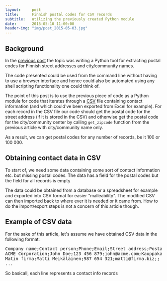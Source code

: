 ```yaml
---
layout:     post
title:      Finnish postal codes for CSV records
subtitle:   utilizing the previously created Python module
date:       2015-05-10 11:00:00
header-img: "img/post_2015-05-03.jpg"
---
```


## Background

In the [previous post][prev] the topic was writing a Python tool for extracting postal codes for Finnish street addresses and city/community names.

The code presented could be used from the command line without having to use a browser interface and hence could also be automated using any shell scripting functionality one could think of.

The point of this post is to use the previous piece of code as a Python module for code that iterates through a [CSV][csv] file containing contact information (and which could've been exported from Excel for example). For each record in the CSV file our code should get the postal code for the street address (if it is stored in the CSV) and otherwise get the postal code for the city/community center by calling `get_zipcode` function from the previous article with city/community name only.

As a result, we can get postal codes for any number of records, be it 100 or 100 000.

## Obtaining contact data in CSV

To start of, we need some data containing some sort of contact information etc. but missing postal codes. The data has a field for the postal codes but the field for all records is empty

The data could be obtained from a database or a spreadsheet for example and exported into CSV format for easier "malleability". The modified CSV can then imported back to where ever it is needed or it came from. How to do the import/export steps is not a concern of this article though.

## Example of CSV data

For the sake of this article, let's assume we have obtained CSV data in the following format:

<pre>
Company name;Contact person;Phone;Email;Street address;Postal code;City;Comments
ACME Corporation;John Doe;123 456 879;john@acme.com;Kauppakatu 10;;Kuopio;
Matin firma;Matti Meikäläinen;987 654 321;matti@firma.biz;;
...
</pre>

So basicall, each line represents a contact info records

[prev]: /2015/05/03/getting-postal-codes-for-finnish-addresses/
[csv]: http://en.wikipedia.org/wiki/Comma-separated_values